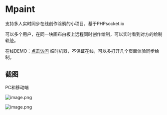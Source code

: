 # Mpaint
支持多人实时同步在线创作涂鸦的小项目，基于PHPsocket.io


可以多个用户，在同一块画布白板上远程同时创作绘制，可以实时看到对方的绘制轨迹。

在线DEMO：[点击访问](http://p.sotoapi.xyz/ "Mpaint") 临时机器，不保证在线，可以多打开几个页面体验同步绘制。

## 截图

PC和移动端

![image.png](https://i.loli.net/2020/04/06/MvKpCOgNFyP7LuR.png)

![image.png](https://i.loli.net/2020/04/06/ZxpVTXYztiqgksw.png)
